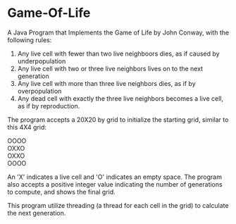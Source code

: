 # Game-Of-Life
A Java Program that Implements the Game of Life by John Conway, with the following rules:

1. Any live cell with fewer than two live neighboors dies, as if caused by underpopulation
2. Any live cell with two or three live neighbors lives on to the next generation
3. Any live cell with more than three live neighbors dies, as if by overpopulation
4. Any dead cell with exactly the three live neighbors becomes a live cell, as if by reproduction.

The program accepts a 20X20 by grid to initialize the starting grid, similar to this 4X4 grid:

OOOO  
OXXO  
OXXO  
OOOO  

An 'X' indicates a live cell and 'O' indicates an empty space.
The program also accepts a positive integer value indicating the number of generations to compute,
and shows the final grid.

This program utilize threading (a thread for each cell in the grid) to calculate the next generation.

